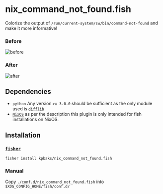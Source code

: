 # nix_command_not_found.fish
Colorize the output of `/run/current-system/sw/bin/command-not-found` and make it more informative!

<!-- <p align=center><h2>Before</h2> </p> -->
### Before

![before](https://github.com/user-attachments/assets/a67e9282-5849-430d-81d8-e5d9a613133a)

### After

![after](https://github.com/user-attachments/assets/22b18793-8e05-4d48-9356-465078e5fd11)


## Dependencies

- `python` Any version `>= 3.0.0` should be sufficient as the only module used is [`difflib`](https://docs.python.org/3/library/difflib.html#difflib.get_close_matches)
- [`NixOS`](https://nixos.org/) as per the description this plugin is only intended for fish installations on NixOS.


## Installation

### [`fisher`](https://github.com/jorgebucaran/fisher)

```fish
fisher install kpbaks/nix_command_not_found.fish
```

### Manual

Copy `./conf.d/nix_command_not_found.fish` into `$XDG_CONFIG_HOME/fish/conf.d/`
